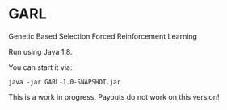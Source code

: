 # GARL
Genetic Based Selection Forced Reinforcement Learning

Run using Java 1.8.

You can start it via:
```
java -jar GARL-1.0-SNAPSHOT.jar
```

This is a work in progress. Payouts do not work on this version!
